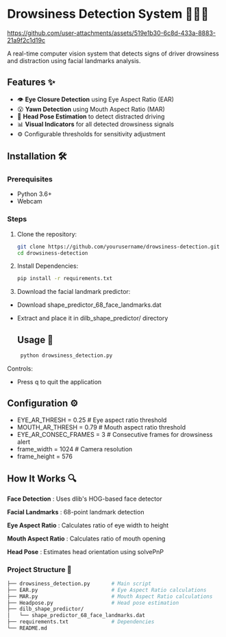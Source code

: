 # Drowsiness Detection System 👀😴🚗




https://github.com/user-attachments/assets/519e1b30-6c8d-433a-8883-21a9f2c1d19c


A real-time computer vision system that detects signs of driver drowsiness and distraction using facial landmarks analysis.

## Features ✨
- 👁 **Eye Closure Detection** using Eye Aspect Ratio (EAR)
- 😮 **Yawn Detection** using Mouth Aspect Ratio (MAR)
- 🧭 **Head Pose Estimation** to detect distracted driving
- 📊 **Visual Indicators** for all detected drowsiness signals
- ⚙️ Configurable thresholds for sensitivity adjustment

## Installation 🛠️

### Prerequisites
- Python 3.6+
- Webcam

### Steps
1. Clone the repository:
   ```bash
   git clone https://github.com/yourusername/drowsiness-detection.git
   cd drowsiness-detection


2. Install Dependencies:
   ```bash
   pip install -r requirements.txt

 3. Download the facial landmark predictor:
- Download shape_predictor_68_face_landmarks.dat
- Extract and place it in dilb_shape_predictor/ directory

 

    ## Usage 🚀

  ```bash
   python drowsiness_detection.py

Controls:
- Press q to quit the application





## Configuration ⚙️
- EYE_AR_THRESH = 0.25         # Eye aspect ratio threshold
- MOUTH_AR_THRESH = 0.79       # Mouth aspect ratio threshold
- EYE_AR_CONSEC_FRAMES = 3     # Consecutive frames for drowsiness alert
- frame_width = 1024           # Camera resolution
- frame_height = 576




## How It Works 🔍
**Face Detection** : Uses dlib's HOG-based face detector

**Facial Landmarks** : 68-point landmark detection

**Eye Aspect Ratio** : Calculates ratio of eye width to height

**Mouth Aspect Ratio** : Calculates ratio of mouth opening

**Head Pose** : Estimates head orientation using solvePnP


### Project Structure 📂
   ```bash
├── drowsiness_detection.py       # Main script
├── EAR.py                        # Eye Aspect Ratio calculations
├── MAR.py                        # Mouth Aspect Ratio calculations
├── Headpose.py                   # Head pose estimation
├── dilb_shape_predictor/
│   └── shape_predictor_68_face_landmarks.dat
├── requirements.txt              # Dependencies
└── README.md








